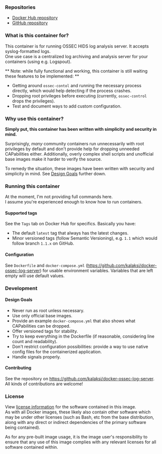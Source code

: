 
### Repositories
- [Docker Hub repository](https://registry.hub.docker.com/u/kalaksi/ossec-log-server/)
- [GitHub repository](https://github.com/kalaksi/docker-ossec-log-server)

### What is this container for?
This container is for running OSSEC HIDS log analysis server. It accepts syslog-formatted logs.  
One use case is a centralized log archiving and analysis server for your containers (using e.g. Logspout).  

** Note: while fully functional and working, this container is still waiting these features to be implemented:  **
- Getting around ```ossec-contol``` and running the necessary process directly, which would help detecting if the process crashes.  
- Dropping root privileges before executing (currently, ```ossec-control``` drops the privileges).
- Test and document ways to add custom configuration.

### Why use this container?
**Simply put, this container has been written with simplicity and security in mind.**

Surprisingly, _many_ community containers run unnecessarily with root privileges by default and don't provide help for dropping unneeded CAPabilities either.
Additionally, overly complex shell scripts and unofficial base images make it harder to verify the source.  

To remedy the situation, these images have been written with security and simplicity in mind. See [Design Goals](#design-goals) further down.

### Running this container
At the moment, I'm not providing full commands here.  
I assume you're experienced enough to know how to run containers.  

#### Supported tags
See the ```Tags``` tab on Docker Hub for specifics. Basically you have:
- The default ```latest``` tag that always has the latest changes.
- Minor versioned tags (follow Semantic Versioning), e.g. ```1.1``` which would follow branch ```1.1.x``` on GitHub.

#### Configuration
See ```Dockerfile``` and ```docker-compose.yml``` (<https://github.com/kalaksi/docker-ossec-log-server>) for usable environment variables. Variables that are left empty will use default values.  

### Development
#### Design Goals
- Never run as root unless necessary.
- Use only official base images.
- Provide an example ```docker-compose.yml``` that also shows what CAPabilities can be dropped.
- Offer versioned tags for stability.
- Try to keep everything in the Dockerfile (if reasonable, considering line count and readability).
- Don't restrict configuration possibilities: provide a way to use native config files for the containerized application.
- Handle signals properly.

#### Contributing
See the repository on <https://github.com/kalaksi/docker-ossec-log-server>.
All kinds of contributions are welcome!

### License
View [license information](https://github.com/kalaksi/docker-ossec-log-server/blob/master/LICENSE) for the software contained in this image.  
As with all Docker images, these likely also contain other software which may be under other licenses (such as Bash, etc from the base distribution, along with any direct or indirect dependencies of the primary software being contained).  
  
As for any pre-built image usage, it is the image user's responsibility to ensure that any use of this image complies with any relevant licenses for all software contained within.

